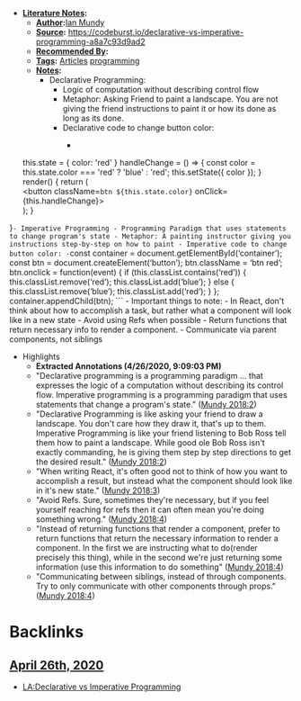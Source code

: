 - **[Literature Notes](<Literature Notes.md>):**
    - **[Author](<Author.md>):**[Ian Mundy](<Ian Mundy.md>)
    - **[Source](<Source.md>):** https://codeburst.io/declarative-vs-imperative-programming-a8a7c93d9ad2
    - **[Recommended By](<Recommended By.md>):** 
    - **[Tags](<Tags.md>):** [Articles](<Articles.md>) [programming](<programming.md>)
    - **[Notes](<Notes.md>):**
        - Declarative Programming:
            - Logic of computation without describing control flow
            - Metaphor: Asking Friend to paint a landscape. You are not giving the friend instructions to paint it or how its done as long as its done.
            - Declarative code to change button color:
                - ```class Button extends React.Component{
  this.state = { color: 'red' }
  handleChange = () => {
    const color = this.state.color === 'red' ? 'blue' : 'red';
    this.setState({ color });
  }
  render() {
    return (<div>
      <button 
         className=`btn ${this.state.color}`
         onClick={this.handleChange}>
      </button>
    </div>);
  }
}```
        - Imperative Programming
            - Programming Paradigm that uses statements to change program's state
            - Metaphor: A painting instructor giving you instructions step-by-step on how to paint
            - Imperative code to change button color:
                - ```const container = document.getElementById(‘container’);
const btn = document.createElement(‘button’);
btn.className = ‘btn red’;
btn.onclick = function(event) {
 if (this.classList.contains(‘red’)) {
   this.classList.remove(‘red’);
   this.classList.add(‘blue’);
 } else {
   this.classList.remove(‘blue’);
   this.classList.add(‘red’);
 }
};
container.appendChild(btn); ```
        - Important things to note:
            - In React, don't think about how to accomplish a task, but rather what a component will look like in a new state
            - Avoid using Refs when possible
            - Return functions that return necessary info to render a component.
            - Communicate via parent components, not siblings
- Highlights
    - **Extracted Annotations (4/26/2020, 9:09:03 PM)**
    - "Declarative programming is a programming paradigm ... that expresses the logic of a computation without describing its control flow. Imperative programming is a programming paradigm that uses statements that change a program's state." ([Mundy 2018:2](zotero://open-pdf/library/items/DQVXT8J3?page=2))
    - "Declarative Programming is like asking your friend to draw a landscape. You don't care how they draw it, that's up to them. Imperative Programming is like your friend listening to Bob Ross tell them how to paint a landscape. While good ole Bob Ross isn't exactly commanding, he is giving them step by step directions to get the desired result." ([Mundy 2018:2](zotero://open-pdf/library/items/DQVXT8J3?page=2))
    - "When writing React, it's often good not to think of how you want to accomplish a result, but instead what the component should look like in it's new state." ([Mundy 2018:3](zotero://open-pdf/library/items/DQVXT8J3?page=3))
    - "Avoid Refs. Sure, sometimes they're necessary, but if you feel yourself reaching for refs then it can often mean you're doing something wrong." ([Mundy 2018:4](zotero://open-pdf/library/items/DQVXT8J3?page=4))
    - "Instead of returning functions that render a component, prefer to return functions that return the necessary information to render a component. In the first we are instructing what to do(render precisely this thing), while in the second we're just returning some information (use this information to do something" ([Mundy 2018:4](zotero://open-pdf/library/items/DQVXT8J3?page=4))
    - "Communicating between siblings, instead of through components. Try to only communicate with other components through props." ([Mundy 2018:4](zotero://open-pdf/library/items/DQVXT8J3?page=4))

# Backlinks
## [April 26th, 2020](<April 26th, 2020.md>)
- [LA:Declarative vs Imperative Programming](<LA:Declarative vs Imperative Programming.md>)

